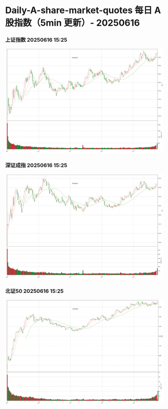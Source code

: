 
# Daily-A-share-market-quotes 每日 A 股指数（5min 更新）- 20250616

### 上证指数 20250616 15:25
![](./fig/2025/6/20250616-sh000001.png)

### 深证成指 20250616 15:25
![](./fig/2025/6/20250616-sz399001.png)

### 北证50 20250616 15:25
![](./fig/2025/6/20250616-bj899050.png)
